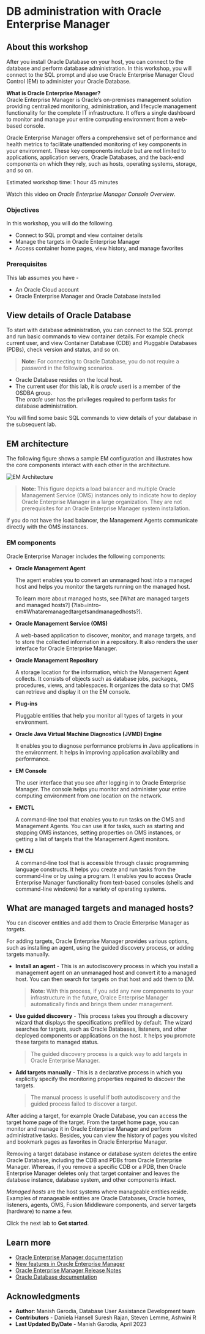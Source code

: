 # DB administration with Oracle Enterprise Manager

## About this workshop

After you install Oracle Database on your host, you can connect to the database and perform database administration. In this workshop, you will connect to the SQL prompt and also use Oracle Enterprise Manager Cloud Control (EM) to administer your Oracle Database.

**What is Oracle Enterprise Manager?**   
Oracle Enterprise Manager is Oracle’s on-premises management solution providing centralized monitoring, administration, and lifecycle management functionality for the complete IT infrastructure. It offers a single dashboard to monitor and manage your entire computing environment from a web-based console.

Oracle Enterprise Manager offers a comprehensive set of performance and health metrics to facilitate unattended monitoring of key components in your environment. These key components include but are not limited to applications, application servers, Oracle Databases, and the back-end components on which they rely, such as hosts, operating systems, storage, and so on.

Estimated workshop time: 1 hour 45 minutes

Watch this video on *Oracle Enterprise Manager Console Overview*.

[](youtube:8VgdTYmfJYs)

### Objectives

In this workshop, you will do the following.

 - Connect to SQL prompt and view container details
 - Manage the targets in Oracle Enterprise Manager
 - Access container home pages, view history, and manage favorites

### Prerequisites

This lab assumes you have -
 - An Oracle Cloud account
 - Oracle Enterprise Manager and Oracle Database installed

## View details of Oracle Database

To start with database administration, you can connect to the SQL prompt and run basic commands to view container details. For example check current user, and view Container Database (CDB) and Pluggable Databases (PDBs), check version and status, and so on. 

> **Note:** For connecting to Oracle Database, you do not require a password in the following scenarios.
 - Oracle Database resides on the local host.
 - The current user (for this lab, it is *oracle* user) is a member of the OSDBA group.   
 The *oracle* user has the privileges required to perform tasks for database administration.

You will find some basic SQL commands to view details of your database in the subsequent lab.  

## EM architecture

The following figure shows a sample EM configuration and illustrates how the core components interact with each other in the architecture.

![EM Architecture](images/em-architecture.png)

> **Note:** This figure depicts a load balancer and multiple Oracle Management Service (OMS) instances only to indicate how to deploy Oracle Enterprise Manager in a large organization. They are not prerequisites for an Oracle Enterprise Manager system installation.

If you do not have the load balancer, the Management Agents communicate directly with the OMS instances.

### EM components

Oracle Enterprise Manager includes the following components:

- **Oracle Management Agent**

    The agent enables you to convert an unmanaged host into a managed host and helps you monitor the targets running on the managed host.

    To learn more about managed hosts, see [What are managed targets and managed hosts?] (?lab=intro-em#Whataremanagedtargetsandmanagedhosts?).

- **Oracle Management Service (OMS)**

    A web-based application to discover, monitor, and manage targets, and to store the collected information in a repository. It also renders the user interface for Oracle Enterprise Manager.

- **Oracle Management Repository**

    A storage location for the information, which the Management Agent collects. It consists of objects such as database jobs, packages, procedures, views, and tablespaces. It organizes the data so that OMS can retrieve and display it on the EM console.

- **Plug-ins**

    Pluggable entities that help you monitor all types of targets in your environment.

- **Oracle Java Virtual Machine Diagnostics (JVMD) Engine**

    It enables you to diagnose performance problems in Java applications in the environment. It helps in improving application availability and performance.

- **EM Console**

    The user interface that you see after logging in to Oracle Enterprise Manager. The console helps you monitor and administer your entire computing environment from one location on the network.

- **EMCTL**

    A command-line tool that enables you to run tasks on the OMS and Management Agents. You can use it for tasks, such as starting and stopping OMS instances, setting properties on OMS instances, or getting a list of targets that the Management Agent monitors.

- **EM CLI**

    A command-line tool that is accessible through classic programming language constructs. It helps you create and run tasks from the command-line or by using a program. It enables you to access Oracle Enterprise Manager functionality from text-based consoles (shells and command-line windows) for a variety of operating systems.

## What are managed targets and managed hosts?

You can discover entities and add them to Oracle Enterprise Manager as *targets*. 

For adding targets, Oracle Enterprise Manager provides various options, such as installing an agent, using the guided discovery process, or adding targets manually.

 - **Install an agent** - This is an autodiscovery process in which you install a management agent on an unmanaged host and convert it to a managed host. You can then search for targets on that host and add them to EM.

	> **Note:** With this process, if you add any new components to your infrastructure in the future, Oralce Enterprise Manager automatically finds and brings them under management.  

 - **Use guided discovery** - This process takes you through a discovery wizard that displays the specifications prefilled by default. The wizard searches for targets, such as Oracle Databases, listeners, and other deployed components or applications on the host. It helps you promote these targets to managed status.
	> The guided discovery process is a quick way to add targets in Oracle Enterprise Manager. 

 - **Add targets manually** - This is a declarative process in which you explicitly specify the monitoring properties required to discover the targets.

	> The manual process is useful if both autodiscovery and the guided process failed to discover a target.

After adding a target, for example Oracle Database, you can access the target home page of the target. From the target home page, you can monitor and manage it in Oracle Enterprise Manager and perform administrative tasks. Besides, you can view the history of pages you visited and bookmark pages as favorites in Oracle Enterprise Manager.

Removing a target database instance or database system deletes the entire Oracle Database, including the CDB and PDBs from Oracle Enterprise Manager. Whereas, if you remove a specific CDB or a PDB, then Oracle Enterprise Manager deletes only that target container and leaves the database instance, database system, and other components intact. 

*Managed hosts* are the host systems where manageable entities reside. Examples of manageable entities are Oracle Databases, Oracle homes, listeners, agents, OMS, Fusion Middleware components, and server targets (hardware) to name a few.

Click the next lab to **Get started**.

## Learn more

 - [Oracle Enterprise Manager documentation](https://docs.oracle.com/en/enterprise-manager/cloud-control/enterprise-manager-cloud-control/13.5/index.html)
 - [New features in Oracle Enterprise Manager](https://docs.oracle.com/en/enterprise-manager/cloud-control/enterprise-manager-cloud-control/13.5/emcon/new-features-oracle-enterprise-manager-cloud-control.html)
 - [Oracle Enterprise Manager Release Notes](https://docs.oracle.com/en/enterprise-manager/cloud-control/enterprise-manager-cloud-control/13.5/emrel/cloud-control-release-notes-emrel.html#GUID-42C87BBB-CA6D-4A5E-8B59-AA94755724E0)
 - [Oracle Database documentation](https://docs.oracle.com/database/oracle/oracle-database/index.html)

## Acknowledgments

 - **Author**: Manish Garodia, Database User Assistance Development team
 - **Contributors** - Daniela Hansell <if type="hidden">Suresh Rajan, Steven Lemme, Ashwini R</if>
 - **Last Updated By/Date** - Manish Garodia, April 2023
